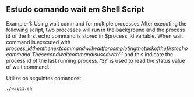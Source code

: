 ## Estudo comando wait em Shell Script

Example-1: Using wait command for multiple processes
After executing the following script, two processes will run in the background and the process id of the first echo command is stored in $process\_id variable. When wait command is executed with $process\_id then the next command will wait for completing the task of the first echo command. The second wait command is used with ‘$!’ and this indicate the process id of the last running process. ‘$?’ is used to read the status value of wait command.



Utilize os seguintes comandos:

```sh
./wait1.sh
```
